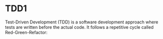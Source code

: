 # TDD1
Test-Driven Development (TDD) is a software development approach where tests are written before the actual code. It follows a repetitive cycle called Red-Green-Refactor:
